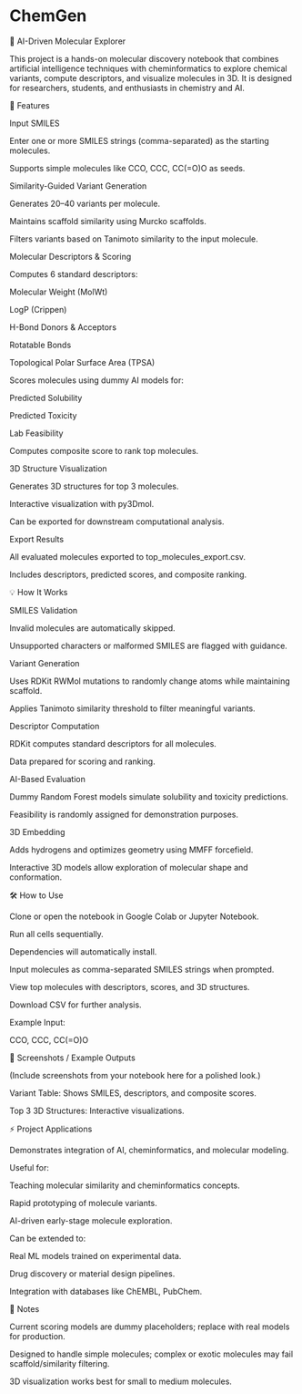 # ChemGen
🧪 AI-Driven Molecular Explorer

This project is a hands-on molecular discovery notebook that combines artificial intelligence techniques with cheminformatics to explore chemical variants, compute descriptors, and visualize molecules in 3D. It is designed for researchers, students, and enthusiasts in chemistry and AI.

🚀 Features

Input SMILES

Enter one or more SMILES strings (comma-separated) as the starting molecules.

Supports simple molecules like CCO, CCC, CC(=O)O as seeds.

Similarity-Guided Variant Generation

Generates 20–40 variants per molecule.

Maintains scaffold similarity using Murcko scaffolds.

Filters variants based on Tanimoto similarity to the input molecule.

Molecular Descriptors & Scoring

Computes 6 standard descriptors:

Molecular Weight (MolWt)

LogP (Crippen)

H-Bond Donors & Acceptors

Rotatable Bonds

Topological Polar Surface Area (TPSA)

Scores molecules using dummy AI models for:

Predicted Solubility

Predicted Toxicity

Lab Feasibility

Computes composite score to rank top molecules.

3D Structure Visualization

Generates 3D structures for top 3 molecules.

Interactive visualization with py3Dmol.

Can be exported for downstream computational analysis.

Export Results

All evaluated molecules exported to top_molecules_export.csv.

Includes descriptors, predicted scores, and composite ranking.

💡 How It Works

SMILES Validation

Invalid molecules are automatically skipped.

Unsupported characters or malformed SMILES are flagged with guidance.

Variant Generation

Uses RDKit RWMol mutations to randomly change atoms while maintaining scaffold.

Applies Tanimoto similarity threshold to filter meaningful variants.

Descriptor Computation

RDKit computes standard descriptors for all molecules.

Data prepared for scoring and ranking.

AI-Based Evaluation

Dummy Random Forest models simulate solubility and toxicity predictions.

Feasibility is randomly assigned for demonstration purposes.

3D Embedding

Adds hydrogens and optimizes geometry using MMFF forcefield.

Interactive 3D models allow exploration of molecular shape and conformation.

🛠️ How to Use

Clone or open the notebook in Google Colab or Jupyter Notebook.

Run all cells sequentially.

Dependencies will automatically install.

Input molecules as comma-separated SMILES strings when prompted.

View top molecules with descriptors, scores, and 3D structures.

Download CSV for further analysis.

Example Input:

CCO, CCC, CC(=O)O

🔬 Screenshots / Example Outputs

(Include screenshots from your notebook here for a polished look.)

Variant Table: Shows SMILES, descriptors, and composite scores.

Top 3 3D Structures: Interactive visualizations.

⚡ Project Applications

Demonstrates integration of AI, cheminformatics, and molecular modeling.

Useful for:

Teaching molecular similarity and cheminformatics concepts.

Rapid prototyping of molecule variants.

AI-driven early-stage molecule exploration.

Can be extended to:

Real ML models trained on experimental data.

Drug discovery or material design pipelines.

Integration with databases like ChEMBL, PubChem.

📝 Notes

Current scoring models are dummy placeholders; replace with real models for production.

Designed to handle simple molecules; complex or exotic molecules may fail scaffold/similarity filtering.

3D visualization works best for small to medium molecules.
